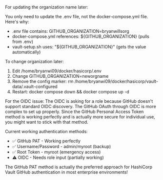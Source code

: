 For updating the organization name later:

  You only need to update the .env file, not the docker-compose.yml file. Here's why:

  - .env file contains: GITHUB_ORGANIZATION=bryanwillsorg
  - docker-compose.yml references: ${GITHUB_ORGANIZATION} (pulls from .env)
  - vault-setup.sh uses: "${GITHUB_ORGANIZATION}" (gets the value automatically)

  To change organization later:
  1. Edit /home/bryanwi09/docker/hasicorp/.env
  2. Change GITHUB_ORGANIZATION=neworgname
  3. Remove the config marker: rm /home/bryanwi09/docker/hasicorp/vault-data/.vault-configured
  4. Restart: docker compose down && docker compose up -d

  For the OIDC issue:
  The OIDC is asking for a role because GitHub doesn't support standard OIDC discovery. The GitHub OAuth through OIDC is more complex to set up
  properly. Since the GitHub Personal Access Token method is working perfectly and is actually more secure for individual use, you might want to stick
  with that method.

  Current working authentication methods:
  - ✅ GitHub PAT - Working perfectly
  - ✅ Username/Password - admin/myroot (backup)
  - ✅ Root Token - myroot (emergency access)
  - ⚠️ OIDC - Needs role input (partially working)

  The GitHub PAT method is actually the preferred approach for HashiCorp Vault GitHub authentication in most enterprise environments!